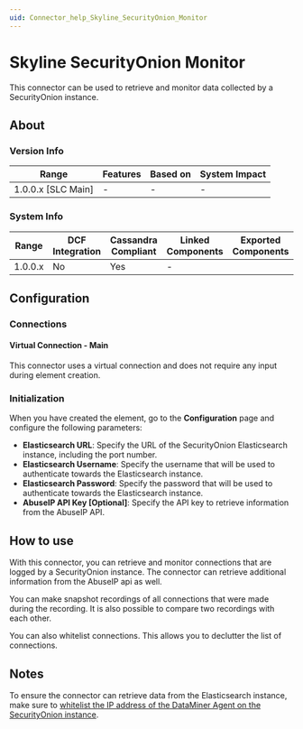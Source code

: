 ```yaml
---
uid: Connector_help_Skyline_SecurityOnion_Monitor
---
```


# Skyline SecurityOnion Monitor

This connector can be used to retrieve and monitor data collected by a SecurityOnion instance.

## About

### Version Info

| Range              | Features | Based on | System Impact |
|--------------------|----------|----------|---------------|
| 1.0.0.x [SLC Main] | -        | -        | -             |

### System Info

| Range   | DCF Integration | Cassandra Compliant | Linked Components | Exported Components |
|---------|-----------------|---------------------|-------------------|---------------------|
| 1.0.0.x | No              | Yes                 | -                 |                     |

## Configuration

### Connections

#### Virtual Connection - Main

This connector uses a virtual connection and does not require any input during element creation.

### Initialization

When you have created the element, go to the **Configuration** page and configure the following parameters:

- **Elasticsearch URL**: Specify the URL of the SecurityOnion Elasticsearch instance, including the port number.
- **Elasticsearch Username**: Specify the username that will be used to authenticate towards the Elasticsearch instance.
- **Elasticsearch Password**: Specify the password that will be used to authenticate towards the Elasticsearch instance.
- **AbuseIP API Key [Optional]**: Specify the API key to retrieve information from the AbuseIP API.

## How to use

With this connector, you can retrieve and monitor connections that are logged by a SecurityOnion instance. The connector can retrieve additional information from the AbuseIP api as well.

You can make snapshot recordings of all connections that were made during the recording. It is also possible to compare two recordings with each other.

You can also whitelist connections. This allows you to declutter the list of connections.

## Notes

To ensure the connector can retrieve data from the Elasticsearch instance, make sure to [whitelist the IP address of the DataMiner Agent on the SecurityOnion instance](https://docs.securityonion.net/en/2.3/so-allow.html).
